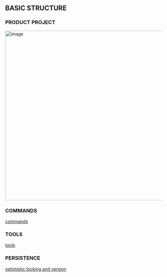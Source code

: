 ## BASIC STRUCTURE
### PRODUCT PROJECT
<img width="545" alt="image" src="https://github.com/Mehedee-Hassan/sb3-persistance-layer/assets/7868774/c019a0b2-d4fe-41a8-93ca-fefdc105f56c">



### COMMANDS
<a href="docs/db/commands.md">commands</a>

### TOOLS
<a href="docs/db/tools.md">tools</a>

### PERSISTENCE
<a href="docs/db/optimistic_locking.md">optimistic locking and version</a>
